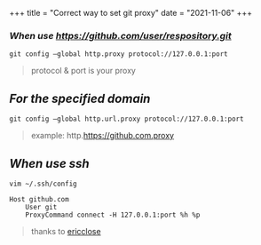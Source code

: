 +++
title = "Correct way to set git proxy"
date = "2021-11-06"
+++

### _When use https://github.com/user/respository.git_

```ssh
git config –global http.proxy protocol://127.0.0.1:port
```
> protocol & port is your proxy

## _For the specified domain_

```ssh
git config –global http.url.proxy protocol://127.0.0.1:port
```
> example: http.https://github.com.proxy

## _When use ssh_

```ssh
vim ~/.ssh/config
```
```
Host github.com
    User git
    ProxyCommand connect -H 127.0.0.1:port %h %p
```

> thanks to [ericclose](https://ericclose.github.io/git-proxy-config.html)